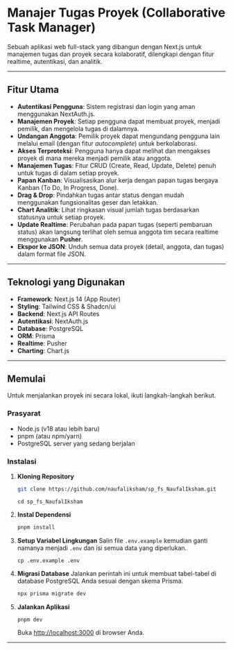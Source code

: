 # Manajer Tugas Proyek (Collaborative Task Manager)

Sebuah aplikasi web full-stack yang dibangun dengan Next.js untuk manajemen tugas dan proyek secara kolaboratif, dilengkapi dengan fitur realtime, autentikasi, dan analitik.

---

## Fitur Utama

-   **Autentikasi Pengguna**: Sistem registrasi dan login yang aman menggunakan NextAuth.js.
-   **Manajemen Proyek**: Setiap pengguna dapat membuat proyek, menjadi pemilik, dan mengelola tugas di dalamnya.
-   **Undangan Anggota**: Pemilik proyek dapat mengundang pengguna lain melalui email (dengan fitur *autocomplete*) untuk berkolaborasi.
-   **Akses Terproteksi**: Pengguna hanya dapat melihat dan mengakses proyek di mana mereka menjadi pemilik atau anggota.
-   **Manajemen Tugas**: Fitur CRUD (Create, Read, Update, Delete) penuh untuk tugas di dalam setiap proyek.
-   **Papan Kanban**: Visualisasikan alur kerja dengan papan tugas bergaya Kanban (To Do, In Progress, Done).
-   **Drag & Drop**: Pindahkan tugas antar status dengan mudah menggunakan fungsionalitas geser dan letakkan.
-   **Chart Analitik**: Lihat ringkasan visual jumlah tugas berdasarkan statusnya untuk setiap proyek.
-   **Update Realtime**: Perubahan pada papan tugas (seperti pembaruan status) akan langsung terlihat oleh semua anggota tim secara realtime menggunakan **Pusher**.
-   **Ekspor ke JSON**: Unduh semua data proyek (detail, anggota, dan tugas) dalam format file JSON.

---

## Teknologi yang Digunakan

-   **Framework**: Next.js 14 (App Router)
-   **Styling**: Tailwind CSS & Shadcn/ui
-   **Backend**: Next.js API Routes
-   **Autentikasi**: NextAuth.js
-   **Database**: PostgreSQL
-   **ORM**: Prisma
-   **Realtime**: Pusher
-   **Charting**: Chart.js

---

## Memulai

Untuk menjalankan proyek ini secara lokal, ikuti langkah-langkah berikut.

### Prasyarat

-   Node.js (v18 atau lebih baru)
-   pnpm (atau npm/yarn)
-   PostgreSQL server yang sedang berjalan

### Instalasi

1.  **Kloning Repository**
    ```bash
    git clone https://github.com/naufaliksham/sp_fs_NaufalIksham.git
    ```
    ```
    cd sp_fs_NaufalIksham
    ```

2.  **Instal Dependensi**
    ```bash
    pnpm install
    ```

3.  **Setup Variabel Lingkungan**
    Salin file `.env.example` kemudian ganti namanya menjadi `.env` dan isi semua data yang diperlukan.
    ```
    cp .env.example .env
    ```

4.  **Migrasi Database**
    Jalankan perintah ini untuk membuat tabel-tabel di database PostgreSQL Anda sesuai dengan skema Prisma.
    ```bash
    npx prisma migrate dev
    ```

5.  **Jalankan Aplikasi**
    ```bash
    pnpm dev
    ```
    Buka [http://localhost:3000](http://localhost:3000) di browser Anda.

---